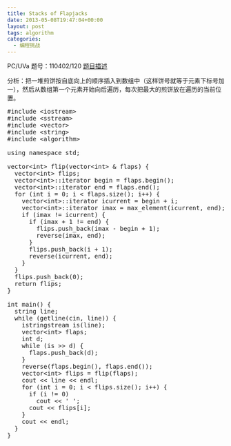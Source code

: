 ```yaml
---
title: Stacks of Flapjacks
date: 2013-05-08T19:47:04+00:00
layout: post
tags: algorithm
categories:
  - 编程挑战
---
```

PC/UVa 题号：110402/120 <a href="http://uva.onlinejudge.org/index.php?option=com_onlinejudge&Itemid=8&page=show_problem&problem=56" target="_blank">题目描述</a>

分析：把一堆煎饼按自底向上的顺序插入到数组中（这样饼号就等于元素下标号加一），然后从数组第一个元素开始向后遍历，每次把最大的煎饼放在遍历的当前位置。<!--more-->

<pre class="brush: cpp; title: ; notranslate" title="">#include &lt;iostream&gt;
#include &lt;sstream&gt;
#include &lt;vector&gt;
#include &lt;string&gt;
#include &lt;algorithm&gt;

using namespace std;

vector&lt;int&gt; flip(vector&lt;int&gt; & flaps) {
  vector&lt;int&gt; flips;
  vector&lt;int&gt;::iterator begin = flaps.begin();
  vector&lt;int&gt;::iterator end = flaps.end();
  for (int i = 0; i &lt; flaps.size(); i++) {
    vector&lt;int&gt;::iterator icurrent = begin + i;
    vector&lt;int&gt;::iterator imax = max_element(icurrent, end);
    if (imax != icurrent) {
      if (imax + 1 != end) {
        flips.push_back(imax - begin + 1);
        reverse(imax, end);
      }
      flips.push_back(i + 1);
      reverse(icurrent, end);
    }
  }
  flips.push_back(0);
  return flips;
}

int main() {
  string line;
  while (getline(cin, line)) {
    istringstream is(line);
    vector&lt;int&gt; flaps;
    int d;
    while (is &gt;&gt; d) {
      flaps.push_back(d);
    }
    reverse(flaps.begin(), flaps.end());
    vector&lt;int&gt; flips = flip(flaps);
    cout &lt;&lt; line &lt;&lt; endl;
    for (int i = 0; i &lt; flips.size(); i++) {
      if (i != 0)
        cout &lt;&lt; ' ';
      cout &lt;&lt; flips[i];
    }
    cout &lt;&lt; endl;
  }
}
</pre>

<div class="addtoany_share_save_container addtoany_content_bottom">
  <div class="a2a_kit a2a_kit_size_32 addtoany_list a2a_target" id="wpa2a_14">
    <a class="a2a_button_facebook" href="http://www.addtoany.com/add_to/facebook?linkurl=http%3A%2F%2Fkuangtong.me%2F2013%2F05%2F08%2Fstacks-of-flapjacks%2F&linkname=Stacks%20of%20Flapjacks" title="Facebook" rel="nofollow" target="_blank"></a><a class="a2a_button_twitter" href="http://www.addtoany.com/add_to/twitter?linkurl=http%3A%2F%2Fkuangtong.me%2F2013%2F05%2F08%2Fstacks-of-flapjacks%2F&linkname=Stacks%20of%20Flapjacks" title="Twitter" rel="nofollow" target="_blank"></a><a class="a2a_button_google_plus" href="http://www.addtoany.com/add_to/google_plus?linkurl=http%3A%2F%2Fkuangtong.me%2F2013%2F05%2F08%2Fstacks-of-flapjacks%2F&linkname=Stacks%20of%20Flapjacks" title="Google+" rel="nofollow" target="_blank"></a><a class="a2a_button_sina_weibo" href="http://www.addtoany.com/add_to/sina_weibo?linkurl=http%3A%2F%2Fkuangtong.me%2F2013%2F05%2F08%2Fstacks-of-flapjacks%2F&linkname=Stacks%20of%20Flapjacks" title="Sina Weibo" rel="nofollow" target="_blank"></a><a class="a2a_dd addtoany_share_save" href="https://www.addtoany.com/share_save"></a>
  </div>
</div>